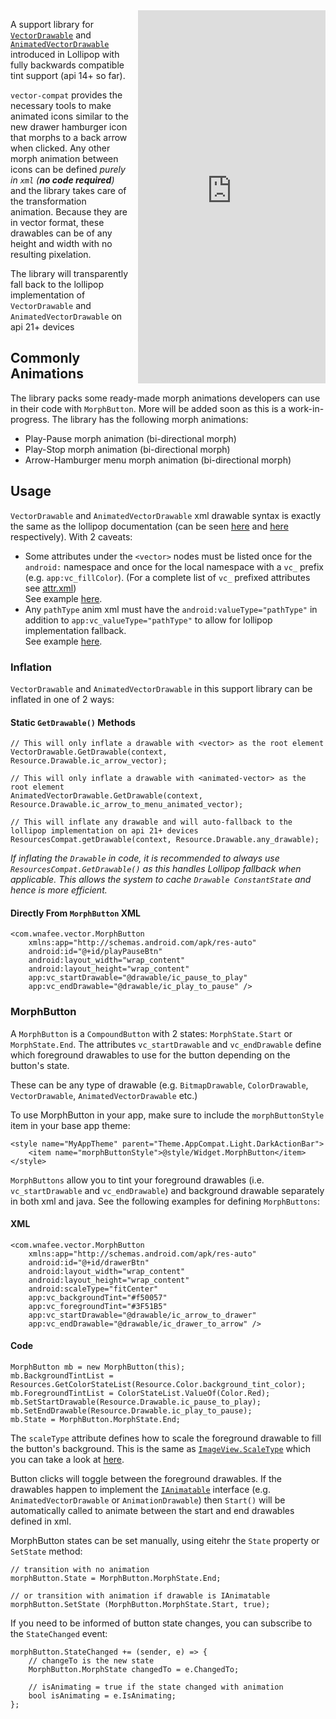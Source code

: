 
<iframe src="https://appetize.io/embed/87xj62bnqj8znf0drwy4g5an4r?device=nexus5&scale=75&autoplay=true&orientation=portrait&deviceColor=black&osVersion=4.4" 
        width="300px" height="597px" frameborder="0" scrolling="no"
        style="float:right;margin-left:1em;"></iframe>

A support library for [`VectorDrawable`][1] and [`AnimatedVectorDrawable`][2] 
introduced in Lollipop with fully backwards compatible tint support (api 14+ 
so far).

`vector-compat` provides the necessary tools to make animated icons similar to 
the new drawer hamburger icon that morphs to a back arrow when clicked. Any 
other morph animation between icons can be defined _purely in `xml` (**no 
code required**)_ and the library takes care of the transformation animation. 
Because they are in vector format, these drawables can be of any height and 
width with no resulting pixelation.

The library will transparently fall back to the lollipop implementation of 
`VectorDrawable` and `AnimatedVectorDrawable` on api 21+ devices

## Commonly Animations
The library packs some ready-made morph animations developers can use in 
their code with `MorphButton`. More will be added soon as this is a 
work-in-progress. The library has the following morph animations:

 * Play-Pause morph animation (bi-directional morph)
 * Play-Stop morph animation (bi-directional morph)
 * Arrow-Hamburger menu morph animation (bi-directional morph)

## Usage
`VectorDrawable` and `AnimatedVectorDrawable` xml drawable syntax is exactly 
the same as the lollipop documentation (can be seen [here][1] and [here][2] 
respectively). With 2 caveats: 

 * Some attributes under the `<vector>` nodes must be listed once for the 
   `android:` namespace and once for the local namespace with a `vc_` prefix 
   (e.g. `app:vc_fillColor`). (For a complete list of `vc_` prefixed attributes 
   see [attr.xml][6])  
   See example [here][4]. 
 * Any `pathType` anim xml must have the `android:valueType="pathType"` in 
   addition to `app:vc_valueType="pathType"` to allow for lollipop implementation 
   fallback.  
   See example [here][5].


### Inflation
`VectorDrawable` and `AnimatedVectorDrawable` in this support library can be 
inflated in one of 2 ways:

#### Static `GetDrawable()` Methods

    // This will only inflate a drawable with <vector> as the root element
    VectorDrawable.GetDrawable(context, Resource.Drawable.ic_arrow_vector);
    
    // This will only inflate a drawable with <animated-vector> as the root element
    AnimatedVectorDrawable.GetDrawable(context, Resource.Drawable.ic_arrow_to_menu_animated_vector);
    
    // This will inflate any drawable and will auto-fallback to the lollipop implementation on api 21+ devices
    ResourcesCompat.getDrawable(context, Resource.Drawable.any_drawable);

_If inflating the `Drawable` in code, it is recommended to always use 
`ResourcesCompat.GetDrawable()` as this handles Lollipop fallback when 
applicable. This allows the system to cache `Drawable ConstantState` and hence 
is more efficient._

#### Directly From `MorphButton` XML

    <com.wnafee.vector.MorphButton
        xmlns:app="http://schemas.android.com/apk/res-auto"
        android:id="@+id/playPauseBtn"
        android:layout_width="wrap_content"
        android:layout_height="wrap_content"
        app:vc_startDrawable="@drawable/ic_pause_to_play"
        app:vc_endDrawable="@drawable/ic_play_to_pause" /> 

### MorphButton
A `MorphButton` is a `CompoundButton` with 2 states: `MorphState.Start` or 
`MorphState.End`. The attributes `vc_startDrawable` and `vc_endDrawable` define 
which foreground drawables to use for the button depending on the button's state. 

These can be any type of drawable (e.g. `BitmapDrawable`, `ColorDrawable`, 
`VectorDrawable`, `AnimatedVectorDrawable` etc.)

To use MorphButton in your app, make sure to include the `morphButtonStyle` item 
in your base app theme:

    <style name="MyAppTheme" parent="Theme.AppCompat.Light.DarkActionBar">
        <item name="morphButtonStyle">@style/Widget.MorphButton</item>
    </style>


`MorphButtons` allow you to tint your foreground drawables (i.e. 
`vc_startDrawable` and `vc_endDrawable`) and background drawable separately 
in both xml and java. See the following examples for defining `MorphButtons`:

#### XML

    <com.wnafee.vector.MorphButton
        xmlns:app="http://schemas.android.com/apk/res-auto"
        android:id="@+id/drawerBtn"
        android:layout_width="wrap_content"
        android:layout_height="wrap_content"
        android:scaleType="fitCenter"
        app:vc_backgroundTint="#f50057"
        app:vc_foregroundTint="#3F51B5"
        app:vc_startDrawable="@drawable/ic_arrow_to_drawer"
        app:vc_endDrawable="@drawable/ic_drawer_to_arrow" />


#### Code

    MorphButton mb = new MorphButton(this);
    mb.BackgroundTintList = Resources.GetColorStateList(Resource.Color.background_tint_color);
    mb.ForegroundTintList = ColorStateList.ValueOf(Color.Red);
    mb.SetStartDrawable(Resource.Drawable.ic_pause_to_play);
    mb.SetEndDrawable(Resource.Drawable.ic_play_to_pause);
    mb.State = MorphButton.MorphState.End;

The `scaleType` attribute defines how to scale the foreground drawable to fill 
the button's background. This is the same as [`ImageView.ScaleType`][7] which 
you can take a look at [here][7].

Button clicks will toggle between the foreground drawables. If the drawables 
happen to implement the [`IAnimatable`][3] interface (e.g. `AnimatedVectorDrawable` 
or `AnimationDrawable`) then `Start()` will be automatically called to animate 
between the start and end drawables defined in xml.
 
MorphButton states can be set manually, using eitehr the `State` property or
`SetState` method:

    // transition with no animation
    morphButton.State = MorphButton.MorphState.End; 
    
    // or transition with animation if drawable is IAnimatable
    morphButton.SetState (MorphButton.MorphState.Start, true); 

If you need to be informed of button state changes, you can subscribe to the 
`StateChanged` event:

    morphButton.StateChanged += (sender, e) => {
        // changeTo is the new state
        MorphButton.MorphState changedTo = e.ChangedTo;

        // isAnimating = true if the state changed with animation
        bool isAnimating = e.IsAnimating;
    };

[1]: http://developer.android.com/reference/android/graphics/drawable/VectorDrawable.html
[2]: http://developer.android.com/reference/android/graphics/drawable/AnimatedVectorDrawable.html
[3]: http://developer.android.com/reference/android/graphics/drawable/Animatable.html
[4]: https://github.com/wnafee/vector-compat/blob/master/library/src/main/res/drawable/ic_arrow_vector.xml
[5]: https://github.com/wnafee/vector-compat/blob/master/library/src/main/res/anim/arrow_to_drawer_path.xml
[6]: https://github.com/wnafee/vector-compat/blob/master/library/src/main/res/values/attr.xml
[7]: http://developer.android.com/reference/android/widget/ImageView.ScaleType.html
